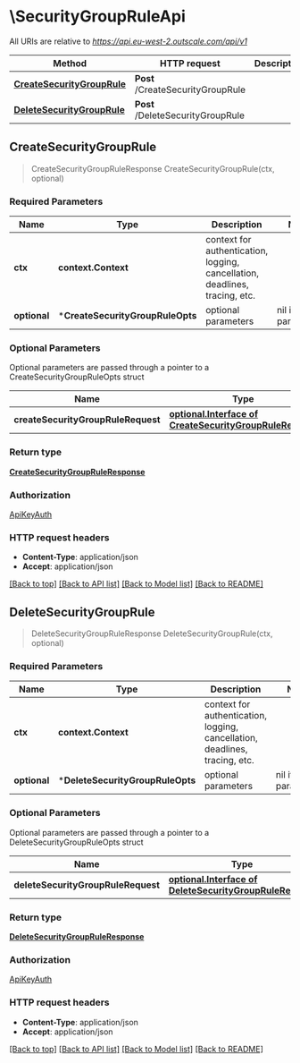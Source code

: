 # \SecurityGroupRuleApi

All URIs are relative to *https://api.eu-west-2.outscale.com/api/v1*

Method | HTTP request | Description
------------- | ------------- | -------------
[**CreateSecurityGroupRule**](SecurityGroupRuleApi.md#CreateSecurityGroupRule) | **Post** /CreateSecurityGroupRule | 
[**DeleteSecurityGroupRule**](SecurityGroupRuleApi.md#DeleteSecurityGroupRule) | **Post** /DeleteSecurityGroupRule | 



## CreateSecurityGroupRule

> CreateSecurityGroupRuleResponse CreateSecurityGroupRule(ctx, optional)



### Required Parameters


Name | Type | Description  | Notes
------------- | ------------- | ------------- | -------------
**ctx** | **context.Context** | context for authentication, logging, cancellation, deadlines, tracing, etc.
 **optional** | ***CreateSecurityGroupRuleOpts** | optional parameters | nil if no parameters

### Optional Parameters

Optional parameters are passed through a pointer to a CreateSecurityGroupRuleOpts struct


Name | Type | Description  | Notes
------------- | ------------- | ------------- | -------------
 **createSecurityGroupRuleRequest** | [**optional.Interface of CreateSecurityGroupRuleRequest**](CreateSecurityGroupRuleRequest.md)|  | 

### Return type

[**CreateSecurityGroupRuleResponse**](CreateSecurityGroupRuleResponse.md)

### Authorization

[ApiKeyAuth](../README.md#ApiKeyAuth)

### HTTP request headers

- **Content-Type**: application/json
- **Accept**: application/json

[[Back to top]](#) [[Back to API list]](../README.md#documentation-for-api-endpoints)
[[Back to Model list]](../README.md#documentation-for-models)
[[Back to README]](../README.md)


## DeleteSecurityGroupRule

> DeleteSecurityGroupRuleResponse DeleteSecurityGroupRule(ctx, optional)



### Required Parameters


Name | Type | Description  | Notes
------------- | ------------- | ------------- | -------------
**ctx** | **context.Context** | context for authentication, logging, cancellation, deadlines, tracing, etc.
 **optional** | ***DeleteSecurityGroupRuleOpts** | optional parameters | nil if no parameters

### Optional Parameters

Optional parameters are passed through a pointer to a DeleteSecurityGroupRuleOpts struct


Name | Type | Description  | Notes
------------- | ------------- | ------------- | -------------
 **deleteSecurityGroupRuleRequest** | [**optional.Interface of DeleteSecurityGroupRuleRequest**](DeleteSecurityGroupRuleRequest.md)|  | 

### Return type

[**DeleteSecurityGroupRuleResponse**](DeleteSecurityGroupRuleResponse.md)

### Authorization

[ApiKeyAuth](../README.md#ApiKeyAuth)

### HTTP request headers

- **Content-Type**: application/json
- **Accept**: application/json

[[Back to top]](#) [[Back to API list]](../README.md#documentation-for-api-endpoints)
[[Back to Model list]](../README.md#documentation-for-models)
[[Back to README]](../README.md)

